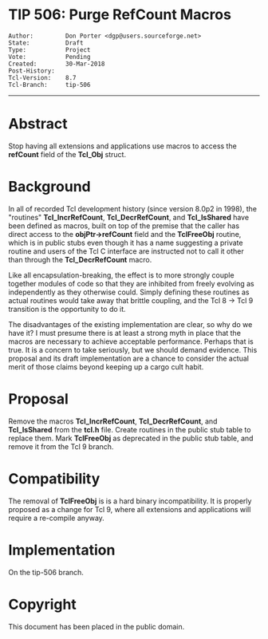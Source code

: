 # TIP 506: Purge RefCount Macros
	Author:         Don Porter <dgp@users.sourceforge.net>
	State:          Draft
	Type:           Project
	Vote:           Pending
	Created:        30-Mar-2018
	Post-History:   
	Tcl-Version:	8.7
	Tcl-Branch:     tip-506
-----

# Abstract

Stop having all extensions and applications use macros to access the
**refCount** field of the **Tcl_Obj** struct.

# Background

In all of recorded Tcl development history (since version 8.0p2 in 1998),
the "routines" **Tcl_IncrRefCount**, **Tcl_DecrRefCount**, and
**Tcl_IsShared** have been defined as macros, built on top of the
premise that the caller has direct access to the **objPtr->refCount**
field and the **TclFreeObj** routine, which is in public stubs even
though it has a name suggesting a private routine and users of the Tcl
C interface are instructed not to call it other than through the
**Tcl_DecrRefCount** macro.

Like all encapsulation-breaking, the effect is to more strongly
couple together modules of code so that they are inhibited
from freely evolving as independently as they otherwise could.
Simply defining these routines as actual routines would take
away that brittle coupling, and the Tcl 8 -> Tcl 9 transition
is the opportunity to do it.

The disadvantages of the existing implementation are clear, so
why do we have it? I must presume there is at least a strong myth
in place that the macros are necessary to achieve acceptable 
performance. Perhaps that is true. It is a concern to take seriously,
but we should demand evidence. This proposal and its draft implementation
are a chance to consider the actual merit of those claims beyond keeping
up a cargo cult habit.

# Proposal

Remove the macros **Tcl_IncrRefCount**, **Tcl_DecrRefCount**, and
**Tcl_IsShared** from the **tcl.h** file. Create routines in the
public stub table to replace them. Mark **TclFreeObj** as deprecated
in the public stub table, and remove it from the Tcl 9 branch.

# Compatibility

The removal of **TclFreeObj** is is a hard binary incompatibility.
It is properly proposed as a change for Tcl 9, where all extensions
and applications will require a re-compile anyway.

# Implementation

On the tip-506 branch.

# Copyright

This document has been placed in the public domain.

